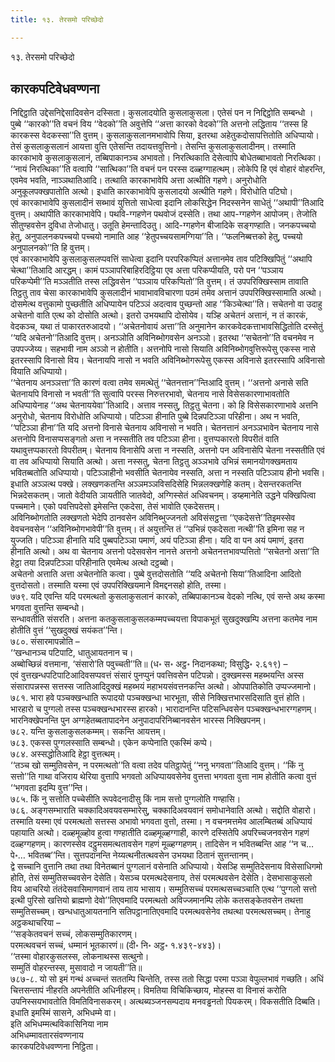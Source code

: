 ```yaml
---
title: १३. तेरसमो परिच्छेदो

---
```

१३. तेरसमो परिच्छेदो  


## कारकपटिवेधवण्णना

निद्दिट्ठाति उद्देसनिद्देसादिवसेन दस्सिता। कुसलादयोति कुसलाकुसला। एतेसं पन न निद्दिट्ठोति सम्बन्धो । पुब्बे ‘‘कारको’’ति वचनं विय ‘‘वेदको’’ति अवुत्तेपि ‘‘अत्ता कारको वेदको’’ति अत्तनो लद्धिताय ‘‘तस्स हि कारकस्स वेदकस्सा’’ति वुत्तम्। कुसलाकुसलानमभावोपि सिया, इतरथा अहेतुकदोसापत्तितोति अधिप्पायो। तेसं कुसलाकुसलानं आयत्ता वुत्ति एतेसन्ति तदायत्तवुत्तिनो। तेसन्ति कुसलाकुसलादीनम्। तस्माति कारकाभावे कुसलाकुसलानं, तब्बिपाकानञ्च अभावतो। निरत्थिकाति देसेत्वापि बोधेतब्बाभावतो निरत्थिका। ‘‘नायं निरत्थिका’’ति वत्वापि ‘‘सात्थिका’’ति वचनं पन परस्स दळ्हग्गाहत्थम्। लोकेपि हि एवं वोहारं वोहरन्ति, एवमेव भवति, नाञ्ञथातिआदि। तत्थाति कारकाभावेपि अत्ता अत्थीति गहणे। अनुरोधोति अनुकूलपक्खपातोति अत्थो। इधाति कारकाभावेपि कुसलादयो अत्थीति गहणे। विरोधोति पटिघो।  
एवं कारकाभावेपि कुसलादीनं सब्भावं युत्तितो साधेत्वा इदानि लोकसिद्धेन निदस्सनेन साधेतुं ‘‘अथापी’’तिआदि वुत्तम्। अथापीति कारकाभावेपि। पथवि-ग्गहणेन पथवोजं दस्सेति। तथा आप-ग्गहणेन आपोजम्। तेजोति सीतुण्हवसेन दुविधा तेजोधातु। उतूति हेमन्तादिउतु। आदि-ग्गहणेन बीजादिके सङ्गण्हाति। जनकपच्चयो हेतु, अनुपालनकपच्चयो पच्चयो नामाति आह ‘‘हेतुपच्चयसामग्गिया’’ति। ‘‘फलनिब्बत्तको हेतु, पच्चयो अनुपालनको’’ति हि वुत्तम्।  
एवं कारकाभावेपि कुसलाकुसलप्पवत्तिं साधेत्वा इदानि परपरिकप्पितं अत्तानमेव ताव पटिक्खिपितुं ‘‘अथापि चेत्था’’तिआदि आरद्धम्। कामं पञ्ञापरिबाहिरदिट्ठिया एव अत्ता परिकप्पीयति, परो पन ‘‘पञ्ञाय परिकप्पेमी’’ति मञ्ञतीति तस्स लद्धिवसेन ‘‘पञ्ञाय परिकप्पितो’’ति वुत्तम्। तं उपपरिक्खिस्साम तावाति तिट्ठतु ताव चेसा कारकाभावेपि कुसलादीनं भावाभावविचारणा पठमं तमेव अत्तानं उपपरिक्खिस्सामाति अत्थो। दोसमेत्थ वत्तुकामो पुच्छतीति अधिप्पायेन पटिञ्ञं अदत्वाव पुच्छन्तो आह ‘‘किञ्चेत्था’’ति। सचेतनो वा उदाहु अचेतनो वाति एत्थ को दोसोति अत्थो। इतरो उभयथापि दोसोयेव। यञ्हि अचेतनं अत्तानं, न तं कारकं, वेदकञ्च, यथा तं पाकारतरुआदयो। ‘‘अचेतनोवायं अत्ता’’ति अनुमानेन कारकवेदकत्ताभावसिद्धितोति दस्सेतुं ‘‘यदि अचेतनो’’तिआदि वुत्तम्। अनञ्ञोति अविनिब्भोगवसेन अनञ्ञो। इतरथा ‘‘सचेतनो’’ति वचनमेव न उपपज्जेय्य। सहभावी नाम अञ्ञो न होतीति। अत्तनोपि नासो सियाति अविनिब्भोगवुत्तिरूपेसु एकस्स नासे इतरस्सापि विनासो विय। चेतनायपि नासो न भवति अविनिब्भोगरूपेसु एकस्स अविनासे इतरस्सापि अविनासो वियाति अधिप्पायो।  
‘‘चेतनाय अनञ्ञत्ता’’ति कारणं वत्वा तमेव समत्थेतुं ‘‘चेतनत्तान’’न्तिआदि वुत्तम्। ‘‘अत्तनो अनासे सति चेतनायपि विनासो न भवती’’ति सुत्वापि परस्स निरुत्तरभावो, चेतनाय नासे विसेसकारणाभावतोति अधिप्पायेनाह ‘‘अथ चेतनाययेवा’’तिआदि। अत्ताव नस्सतु, तिट्ठतु चेतना। को हि विसेसकारणाभावे अत्तनि अनुरोधो, चेतनाय विरोधोति अधिप्पायो। पटिञ्ञा हीनाति पुब्बे दिन्नपटिञ्ञा परिहीना। अथ न भवति, ‘‘पटिञ्ञा हीना’’ति यदि अत्तनो विनासे चेतनाय अविनासो न भवति। चेतनत्तानं अनञ्ञभावेन चेतनाय नासे अत्तनोपि विनासप्पसङ्गतो अत्ता न नस्सतीति तव पटिञ्ञा हीना। वुत्तप्पकारतो विपरीतं वाति यथावुत्तप्पकारतो विपरीतम्। चेतनाय विनासेपि अत्ता न नस्सति, अत्तनो पन अविनासेपि चेतना नस्सतीति एवं वा तव अधिप्पायो सियाति अत्थो। अत्ता नस्सतु, चेतना तिट्ठतु अञ्ञभावे उभिन्नं समानयोगक्खमताय भवितब्बतोति अधिप्पायो। पटिञ्ञाहीनो भवसीति चेतनायेव नस्सति, अत्ता न नस्सति पटिञ्ञाय हीनो भवसि।  
इधाति अञ्ञत्थ पक्खे। लक्खणकतन्ति अञ्ञमञ्ञविसदिसेहि भिन्नलक्खणेहि कतम्। देसन्तरकतन्ति भिन्नदेसकतम्। जातो वेदीयति ञायतीति जातवेदो, अग्गिस्सेतं अधिवचनम्। डय्हमानेति उद्धने पक्खिपित्वा पच्चमाने। एको पवत्तिपदेसो इमेसन्ति एकदेसा, तेसं भावोति एकदेसत्तम्।  
अविनिब्भोगतोति लक्खणतो भेदेपि ठानवसेन अविनिब्भुज्जनतो अविसंसट्ठत्ता ‘‘एकदेसत्ते’’तिइमस्सेव वेवचनवसेन ‘‘अविनिब्भोगभावेपी’’ति वुत्तम्। तं अयुत्तन्ति तं ‘‘उभिन्नं एकदेसता नत्थी’’ति इमिना सह न युज्जति। पटिञ्ञा हीनाति यदि पुब्बपटिञ्ञा पमाणं, अयं पटिञ्ञा हीना। यदि वा पन अयं पमाणं, इतरा हीनाति अत्थो। अथ वा चेतनाय अत्तनो पदेसवसेन नानत्ते अत्तनो अचेतनत्तभावप्पत्तितो ‘‘सचेतनो अत्ता’’ति हेट्ठा तया दिन्नपटिञ्ञा परिहीनाति एवमेत्थ अत्थो दट्ठब्बो।  
अचेतनो अत्ताति अत्ता अचेतनोति कत्वा। पुब्बे वुत्तदोसतोति ‘‘यदि अचेतनो सिया’’तिआदिना आदितो वुत्तदोसतो। तस्माति यस्मा एवं उपपरिक्खियमाने विमद्दनसहो होति, तस्मा।  
७७९. यदि एवन्ति यदि परमत्थतो कुसलाकुसलानं कारको, तब्बिपाकानञ्च वेदको नत्थि, एवं सन्ते अथ कस्मा भगवता वुत्तन्ति सम्बन्धो।  
सन्धावतीति संसरति। अत्तना कतकुसलाकुसलकम्मपच्चयत्ता विपाकभूतं सुखदुक्खम्पि अत्तना कतमेव नाम होतीति वुत्तं ‘‘सुखदुक्खं सयंकत’’न्ति।  
७८०. संसारमापन्नोति –  
‘‘खन्धानञ्च पटिपाटि, धातुआयतनान च।  
अब्बोच्छिन्नं वत्तमाना, ‘संसारो’ति पवुच्चती’’ति॥ (ध॰ स॰ अट्ठ॰ निदानकथा; विसुद्धि॰ २.६१९) –  
एवं वुत्तखन्धपटिपाटिआदिवसप्पवत्तं संसारं पुनप्पुनं पवत्तिवसेन पटिपन्नो। दुक्खमस्स महब्भयन्ति अस्स संसारापन्नस्स सत्तस्स जातिआदिदुक्खं महब्भयं महाभयसंवत्तनकन्ति अत्थो। ओपपातिकोति उप्पज्जमानो।  
७८१. भारा हवे पञ्चक्खन्धाति रूपादयो पञ्चक्खन्धा भारभूता, सीसे निक्खित्तभारसदिसाति वुत्तं होति। भारहारो च पुग्गलो तस्स पञ्चक्खन्धभारस्स हारको। भारादानन्ति पटिसन्धिवसेन पञ्चक्खन्धभारग्गहणम्। भारनिक्खेपनन्ति पुन अग्गहेतब्बतापादनेन अनुपादापरिनिब्बानवसेन भारस्स निक्खिपनम्।  
७८२. यन्ति कुसलाकुसलकम्मम्। सकन्ति आयत्तम्।  
७८३. एकस्स पुग्गलस्साति सम्बन्धो। एकेन कप्पेनाति एकस्मिं कप्पे।  
७८४. अस्सद्धोतिआदि हेट्ठा वुत्तत्थम्।  
‘‘तञ्च खो सम्मुतिवसेन, न परमत्थतो’’ति वत्वा तदेव पतिट्ठापेतुं ‘‘ननु भगवता’’तिआदि वुत्तम्। ‘‘किं नु सत्तो’’ति गाथा वजिराय थेरिया वुत्तापि भगवतो अधिप्पायवसेनेव वुत्तत्ता भगवता वुत्ता नाम होतीति कत्वा वुत्तं ‘‘भगवता इदम्पि वुत्त’’न्ति।  
७८५. किं नु सत्तोति पच्चेसीति रूपवेदनादीसु किं नाम सत्तो पुग्गलोति गण्हासि।  
७८६. अङ्गसम्भाराति चक्कादिअवयवसम्भारेसु, चक्कादिअवयवानं समोधानेवाति अत्थो। सद्दोति वोहारो।  
तस्माति यस्मा एवं परमत्थतो सत्तस्स अभावो भगवता वुत्तो, तस्मा। न वचनमत्तमेव आलम्बितब्बं अधिप्पायं पहायाति अत्थो। दळ्हमूळ्होव हुत्वा गण्हातीति दळ्हमूळ्हग्गाही, कारणे दस्सितेपि अपरिच्चजनवसेन गहणं दळ्हग्गहणम्। कारणस्सेव दट्ठुमसमत्थतावसेन गहणं मूळ्हग्गहणम्। तादिसेन न भवितब्बन्ति आह ‘‘न च…पे॰… भवितब्ब’’न्ति। सुत्तपदानन्ति नेय्यत्थनीतत्थवसेन उभयथा ठितानं सुत्तन्तानम्।  
द्वे सच्चानि वुत्तानि तथा तथा विनेतब्बानं पुग्गलानं वसेनाति अधिप्पायो। येसञ्हि सम्मुतिदेसनाय विसेसाधिगमो होति, तेसं सम्मुतिसच्चवसेन देसेति। येसञ्च परमत्थदेसनाय, तेसं परमत्थवसेन देसेति। देसभासाकुसलो विय आचरियो तंतंदेसवासिमाणवानं ताय ताय भासाय। सम्मुतिसच्चं परमत्थसच्चञ्चाति एत्थ ‘‘पुग्गलो सत्तो इत्थी पुरिसो खत्तियो ब्राह्मणो देवो’’तिएवमादि परमत्थतो अविज्जमानम्पि लोके कतसङ्केतवसेन तथत्ता सम्मुतिसच्चम्। खन्धधातुआयतनानि सतिपट्ठानातिएवमादि परमत्थवसेनेव तथत्था परमत्थसच्चम्। तेनाहु अट्ठकथाचरिया –  
‘‘सङ्केतवचनं सच्चं, लोकसम्मुतिकारणम्।  
परमत्थवचनं सच्चं, धम्मानं भूतकारणं॥ (दी॰ नि॰ अट्ठ॰ १.४३९-४४३)।  
‘‘तस्मा वोहारकुसलस्स, लोकनाथस्स सत्थुनो।  
सम्मुतिं वोहरन्तस्स, मुसावादो न जायती’’ति॥  
७८७-८. यो सो इमं गन्थं अच्चन्तं सततम्पि चिन्तेति, तस्स ततो सिद्धा परमा पञ्ञा वेपुल्लभावं गच्छति। अधिं चित्तसन्तापं नीहरति अपनेतीति अधिनीहरम्। विमतिया विचिकिच्छाय, मोहस्स वा विनासं करोति उपनिस्सयभावतोति विमतिविनासकरम्। अत्थब्यञ्जनसम्पदाय मनवड्ढनतो पियकरम्। विकसतीति दिब्बति। इधाति इमस्मिं सासने, अभिधम्मे वा।  
इति अभिधम्मत्थविकासिनिया नाम  
अभिधम्मावतारसंवण्णनाय  
कारकपटिवेधवण्णना निट्ठिता।  